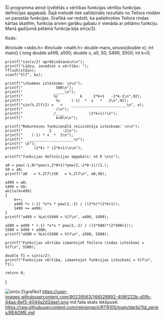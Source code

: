 Šī programma atrod izvēlētās x vērtības funkcijas vērtību funkcijas definīcijas apgabalā. Šajā metodē tiek salīdzināts rezultāts no Teilora rindām un parastās funkcijas. Grafikā var redzēt, ka palielinoties Teilora rindas kārtas skaitlim, funkcija arvien garāku gabalu ir vienāda ar pētāmo funkciju. Manā gadījumā pētāmā funkcija bija sin(x/2).

Kods:

#include <stdio.h>
#include <math.h>
double mans_sinuss(double x);
int main()
{
    long double a499, a500;
    double x, a0, S0, S499, S500;
    int k=0;

    printf("sin(x/2) aprēķināšana\n\n");
    printf("Lūdzu, ievadiet x vērtību: ");
    fflush(stdin);
    scanf("%lf", &x);

    printf("\nSummas izteiksme: \n\n");
    printf("               500\n");
    printf("              _____\n");
    printf("              %c          k     2*k+1   -2*k-1\n",92);
    printf("               %c     (-1)  *  x   *   2\n",92);
    printf("sin(%.2lf/2) =   >    _________________________\n", x);
    printf("               /\n");
    printf("              /____           (2*k+1)!\n");
    printf("               k=0\n\n");
    
    printf("Rekurences funkcionālā reizinātāja izteiksme: \n\n");
    printf("            2     -2\n");
    printf("    (-1) * x  *  2\n");
    printf("  _____________________\n");
    printf(" \n");
    printf("     (2*k) * (2*k+1)\n\n");

    printf("funkcijas definīcijas apgabals: x∈ R \n\n");

    a0 = pow(-1,0)*pow(x,2*0+1)*pow(2,-2*0-1)/(1.);
    S0 = a0;
    printf("a0   = %.2lf\tS0   = %.2lf\n", a0,S0);

    a499 = a0;
    S499 = S0;
    while(k<499)
    {
        k++;
        a499 *= (-1) *x*x * pow(2,-2) / ((2*k)*(2*k+1));
        S499 += a499;
    }
    printf("a499 = %Le\tS499 = %lf\n", a499, S499);

    a500 = a499 * (-1) *x*x * pow(2,-2) / ((2*500)*(2*500+1));
    S500 = S499 + a500;
    printf("a500 = %Le\tS500 = %lf\n", a500, S500);

    printf("Funkcijas vērtība izmantojot Teilora rindas izteiksmi = %lf\n", S500);
    
    double f1 = sin(x/2);
    printf("Funkcijas vērtība, izmantojot funkcijas izteiksmi = %lf\n", f1);

    return 0;
}

![sin(x:2)grafiks1](https://user-images.githubusercontent.com/90239563/146528992-408f222b-d0fb-44aa-8ef5-4044a2d2dae1.png)
https://user-images.githubusercontent.com/90239563/146528992-408f222b-d0fb-44aa-8ef5-4044a2d2dae1.png
md faila skats iekšpusē:
https://raw.githubusercontent.com/reinismach/RTR105/main/darbi/1ld_series/README.md

